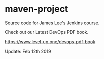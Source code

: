 # maven-project
Source code for James Lee's Jenkins course.

Check out our Latest DevOps PDF book.

https://www.level-up.one/devops-pdf-book

Update: Feb 12th 2019
